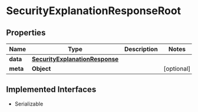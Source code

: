 

# SecurityExplanationResponseRoot


## Properties

Name | Type | Description | Notes
------------ | ------------- | ------------- | -------------
**data** | [**SecurityExplanationResponse**](SecurityExplanationResponse.md) |  | 
**meta** | **Object** |  |  [optional]


## Implemented Interfaces

* Serializable


